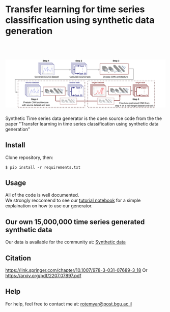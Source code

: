 # Transfer learning for time series classification using synthetic data generation
<h1 align="center">
  <br>
  <img src="https://github.com/YR234/TL-for-TSC/blob/main/method_overview.png" alt="Synthetic" width="1000">
</h1>
Synthetic Time series data generator is the open source code from the the paper "Transfer learning in time series classification using synthetic data generation"

## Install
Clone repository, then:
```
$ pip install -r requirements.txt
```
## Usage
All of the code is well documented. </br>
We strongly reccomend to see our [tutorial notebook](https://github.com/YR234/TL-for-TSC/blob/main/starter_tutorial.ipynb) for a simple explaination on how to use our generator.</br>

## Our own 15,000,000 time series generated synthetic data
Our data is available for the community at: [Synthetic data](https://github.com/YR234/TL-for-TSC/tree/main/synthetic%20data)

## Citation
https://link.springer.com/chapter/10.1007/978-3-031-07689-3_18
Or
https://arxiv.org/pdf/2207.07897.pdf


## Help
For help, feel free to contact me at: rotemyar@post.bgu.ac.il

